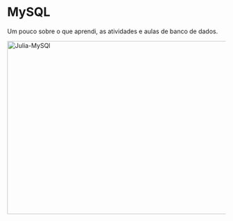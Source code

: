 # MySQL
Um pouco sobre o que aprendi, as atividades e aulas de banco de dados.

<img align="center" alt="Julia-MySQl" height="400" width="800" src="https://www.homehost.com.br/blog/wp-content/uploads/2019/02/o-que-e-mysql1.jpg">
